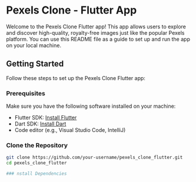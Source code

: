 # Pexels Clone - Flutter App

Welcome to the Pexels Clone Flutter app! This app allows users to explore and discover high-quality, royalty-free images just like the popular Pexels platform. You can use this README file as a guide to set up and run the app on your local machine.

## Getting Started

Follow these steps to set up the Pexels Clone Flutter app:

### Prerequisites

Make sure you have the following software installed on your machine:

- Flutter SDK: [Install Flutter](https://flutter.dev/docs/get-started/install)
- Dart SDK: [Install Dart](https://dart.dev/get-dart)
- Code editor (e.g., Visual Studio Code, IntelliJ)

### Clone the Repository

```bash
git clone https://github.com/your-username/pexels_clone_flutter.git
cd pexels_clone_flutter

### nstall Dependencies
